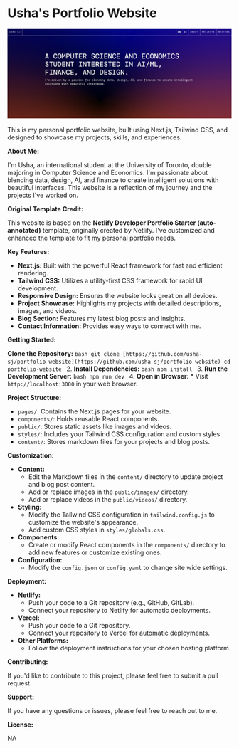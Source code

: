 # Usha's Portfolio Website

![Project Screenshot](public/images/projss.png)

This is my personal portfolio website, built using Next.js, Tailwind CSS, and designed to showcase my projects, skills, and experiences.

**About Me:**

I'm Usha, an international student at the University of Toronto, double majoring in Computer Science and Economics. I'm passionate about blending data, design, AI, and finance to create intelligent solutions with beautiful interfaces. This website is a reflection of my journey and the projects I've worked on.

**Original Template Credit:**

This website is based on the **Netlify Developer Portfolio Starter (auto-annotated)** template, originally created by Netlify. I've customized and enhanced the template to fit my personal portfolio needs.

**Key Features:**

* **Next.js:** Built with the powerful React framework for fast and efficient rendering.
* **Tailwind CSS:** Utilizes a utility-first CSS framework for rapid UI development.
* **Responsive Design:** Ensures the website looks great on all devices.
* **Project Showcase:** Highlights my projects with detailed descriptions, images, and videos.
* **Blog Section:** Features my latest blog posts and insights.
* **Contact Information:** Provides easy ways to connect with me.

**Getting Started:**

**Clone the Repository:**
    ```bash
    git clone [https://github.com/usha-sj/portfolio-website](https://github.com/usha-sj/portfolio-website)
    cd portfolio-website
    ```
2.  **Install Dependencies:**
    ```bash
    npm install
    ```
3.  **Run the Development Server:**
    ```bash
    npm run dev
    ```
4.  **Open in Browser:**
    * Visit `http://localhost:3000` in your web browser.

**Project Structure:**

* `pages/`: Contains the Next.js pages for your website.
* `components/`: Holds reusable React components.
* `public/`: Stores static assets like images and videos.
* `styles/`: Includes your Tailwind CSS configuration and custom styles.
* `content/`: Stores markdown files for your projects and blog posts.

**Customization:**

* **Content:**
    * Edit the Markdown files in the `content/` directory to update project and blog post content.
    * Add or replace images in the `public/images/` directory.
    * Add or replace videos in the `public/videos/` directory.
* **Styling:**
    * Modify the Tailwind CSS configuration in `tailwind.config.js` to customize the website's appearance.
    * Add custom CSS styles in `styles/globals.css`.
* **Components:**
    * Create or modify React components in the `components/` directory to add new features or customize existing ones.
* **Configuration:**
    * Modify the `config.json` or `config.yaml` to change site wide settings.

**Deployment:**

* **Netlify:**
    * Push your code to a Git repository (e.g., GitHub, GitLab).
    * Connect your repository to Netlify for automatic deployments.
* **Vercel:**
    * Push your code to a Git repository.
    * Connect your repository to Vercel for automatic deployments.
* **Other Platforms:**
    * Follow the deployment instructions for your chosen hosting platform.

**Contributing:**

If you'd like to contribute to this project, please feel free to submit a pull request.

**Support:**

If you have any questions or issues, please feel free to reach out to me.

**License:**

NA
